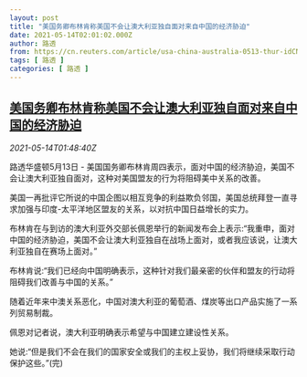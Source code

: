 ```yaml
---
layout: post
title: "美国务卿布林肯称美国不会让澳大利亚独自面对来自中国的经济胁迫"
date: 2021-05-14T02:01:02.000Z
author: 路透
from: https://cn.reuters.com/article/usa-china-australia-0513-thur-idCNKBS2CV04N
tags: [ 路透 ]
categories: [ 路透 ]
---
```

<!--1620957662000-->
[美国务卿布林肯称美国不会让澳大利亚独自面对来自中国的经济胁迫](https://cn.reuters.com/article/usa-china-australia-0513-thur-idCNKBS2CV04N)
------

<div>
<div><i>2021-05-14T01:48:40Z</i></div><p>路透华盛顿5月13日 - 美国国务卿布林肯周四表示，面对中国的经济胁迫，美国不会让澳大利亚独自面对，这种对美国盟友的行为将阻碍美中关系的改善。</p><p>美国一再批评它所说的中国企图以相互竞争的利益欺负邻国，美国总统拜登一直寻求加强与印度-太平洋地区盟友的关系，以对抗中国日益增长的实力。</p><p>布林肯在与到访的澳大利亚外交部长佩恩举行的新闻发布会上表示:“我重申，面对中国的经济胁迫，美国不会让澳大利亚独自在战场上面对，或者我应该说，让澳大利亚独自在赛场上面对。”</p><p>布林肯说:“我们已经向中国明确表示，这种针对我们最亲密的伙伴和盟友的行动将阻碍我们改善与中国的关系。”</p><p>随着近年来中澳关系恶化，中国对澳大利亚的葡萄酒、煤炭等出口产品实施了一系列贸易制裁。</p><p>佩恩对记者说，澳大利亚明确表示希望与中国建立建设性关系。</p><p>她说:“但是我们不会在我们的国家安全或我们的主权上妥协，我们将继续采取行动保护这些。”(完)</p>
</div>
